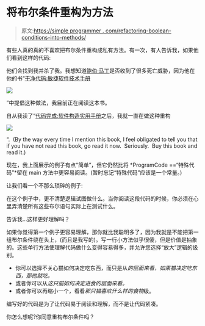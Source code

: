 # 将布尔条件重构为方法

> 原文:[https://simple programmer . com/refactoring-boolean-conditions-into-methods/](https://simpleprogrammer.com/refactoring-boolean-conditions-into-methods/)

有些人真的真的不喜欢把布尔条件重构成私有方法。有一次，有人告诉我，如果他们看到这样的代码:

他们会找到我并杀了我。我想知道[鲍伯·马丁](http://www.amazon.com/Robert-C.-Martin/e/B000APG87E/?_encoding=UTF8&camp=1789&creative=390957&linkCode=ur2&tag=makithecompsi-20)是否收到了很多死亡威胁，因为他在他的书“[干净代码:敏捷软件技术手册](http://www.amazon.com/gp/product/B001GSTOAM/ref=as_li_ss_tl?ie=UTF8&camp=1789&creative=390957&creativeASIN=B001GSTOAM&linkCode=as2&tag=makithecompsi-20)

![](img/ea3d5605bb0a5c48c61846f3a9222927.png)

[](http://www.amazon.com/gp/product/B001GSTOAM/ref=as_li_ss_tl?ie=UTF8&camp=1789&creative=390957&creativeASIN=B001GSTOAM&linkCode=as2&tag=makithecompsi-20)”中提倡这种做法，我目前正在阅读这本书。

自从我读了“[代码完成:软件构造实用手册](http://www.amazon.com/gp/product/B004OR1XGK/ref=as_li_ss_tl?ie=UTF8&camp=1789&creative=390957&creativeASIN=B004OR1XGK&linkCode=as2&tag=makithecompsi-20)之后，我就一直在做这种重构

![](img/5e7203a5157afe1e21d6c617a58bcb15.png)

“.  (By the way every time I mention this book, I feel obligated to tell you that if you have not read this book, go read it now.  Seriously.  Buy this book and read it.)

现在，我上面展示的例子有点“简单”，但它仍然比将 *ProgramCode ==“特殊代码”*留在 main 方法中更容易阅读。(暂时忘记“特殊代码”应该是一个常量。)

让我们看一个不那么琐碎的例子:

在这个例子中，更不清楚逻辑试图做什么。当你阅读这段代码的时候，你必须在心里弄清楚所有这些布尔语句实际上在测试什么。

告诉我…这样更好理解吗？

如果你觉得第一个例子更容易理解，那你就比我聪明多了，因为我就是不能把第一组布尔条件绕在头上，(而且是我写的)。写一行小方法似乎很傻，但是价值是抽象的。这些单行方法使理解代码做什么变得容易得多，并允许您选择“放大”逻辑的级别。

*   你可以选择不关心猫如何决定吃东西，而只是从*的层面来看，如果猫决定吃东西，那他就吃。*
*   或者你可以从*这只猫如何决定进食的层面来看。*
*   或者你可以再缩小一个，看看*那只猫喜欢什么样的食物*级。

编写好的代码是为了让代码易于阅读和理解，而不是让代码紧凑。

你怎么想呢?你同意重构布尔条件吗？